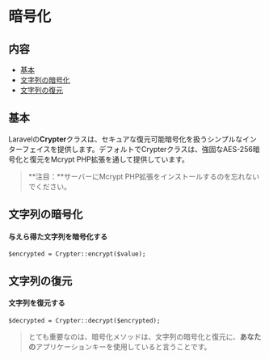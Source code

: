 # 暗号化

## 内容

- [基本](#the-basics)
- [文字列の暗号化](#encrypt)
- [文字列の復元](#decrypt)

<a name="the-basics"></a>
## 基本

Laravelの**Crypter**クラスは、セキュアな復元可能暗号化を扱うシンプルなインターフェイスを提供します。デフォルトでCrypterクラスは、強固なAES-256暗号化と復元をMcrypt PHP拡張を通して提供しています。

> **注目：**サーバーにMcrypt PHP拡張をインストールするのを忘れないでください。

<a name="encrypt"></a>
## 文字列の暗号化

#### 与えら得た文字列を暗号化する

	$encrypted = Crypter::encrypt($value);

<a name="decrypt"></a>
## 文字列の復元

#### 文字列を復元する

	$decrypted = Crypter::decrypt($encrypted);

> とても重要なのは、暗号化メソッドは、文字列の暗号化と復元に、**あなたの**アプリケーションキーを使用していると言うことです。